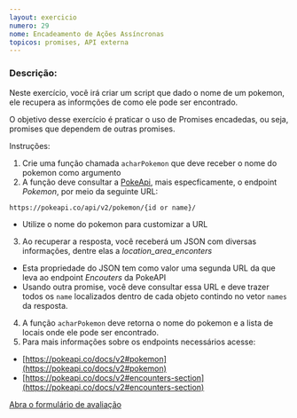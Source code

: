 ```yaml
---
layout: exercicio
numero: 29
nome: Encadeamento de Ações Assíncronas
topicos: promises, API externa
---
```


### Descrição:

Neste exercício, você irá criar um script que dado o nome de um pokemon, ele recupera as informções de como ele pode ser encontrado.

O objetivo desse exercício é praticar o uso de Promises encadedas, ou seja, promises que dependem de outras promises.

Instruções:

1. Crie uma função chamada `acharPokemon` que deve receber o nome do pokemon como argumento
2. A função deve consultar a [PokeApi](http://pokeapi.co), mais especficamente, o endpoint *Pokemon*, por meio da seguinte URL:

```
https://pokeapi.co/api/v2/pokemon/{id or name}/
```
  - Utilize o nome do pokemon para customizar a URL
3. Ao recuperar a resposta, você receberá um JSON com diversas informações, dentre elas a *location_area_enconters*
  - Esta propriedade do JSON tem como valor uma segunda URL da que leva ao endpoint *Encouters* da PokeAPI
  - Usando outra promise, você deve consultar essa URL e deve trazer todos os `name` localizados dentro de cada objeto contindo no vetor `names` da resposta.
4. A função `acharPokemon` deve retorna o nome do pokemon e a lista de locais onde ele pode ser encontrado.
5. Para mais informações sobre os endpoints necessários acesse:
  - [https://pokeapi.co/docs/v2#pokemon](https://pokeapi.co/docs/v2#pokemon)
  - [https://pokeapi.co/docs/v2#encounters-section](https://pokeapi.co/docs/v2#encounters-section)

<a class="btn" href="https://forms.gle/scs1VxDDFSiMqAhe8" target="_blank"> Abra o formulário de avaliação</a>
